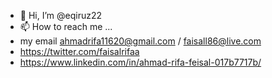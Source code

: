- 👋 Hi, I’m @eqiruz22
- 📫 How to reach me ...
- my email ahmadrifa11620@gmail.com / faisall86@live.com
- https://twitter.com/faisalrifaa
- https://www.linkedin.com/in/ahmad-rifa-feisal-017b7717b/
